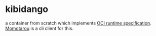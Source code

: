 # kibidango

a container from scratch which implements [OCI runtime specification](https://github.com/opencontainers/runtime-spec).  
[Momotarou](https://github.com/tomocy/momotarou) is a cli client for this.